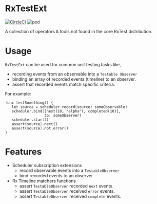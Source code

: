 # RxTestExt
[![CircleCI](https://circleci.com/gh/RxSwiftCommunity/RxTestExt.png)](https://circleci.com/gh/RxSwiftCommunity/RxTestExt/tree/master)
![pod](https://img.shields.io/cocoapods/v/RxTestExt.svg)

A collection of operators &amp; tools not found in the core RxTest distribution.

# Usage
`RxTestExt` can be used for common unit testing tasks like,
- recording events from an observable into a `Testable Observer`
- binding an array of recorded events (timeline) to an observer.
- assert that recorded events match specific criteria.

For example:
```
func testSomething() {
   let source = scheduler.record(source: someObservable)
   scheduler.bind([next(10, "alpha"), completed(10)],
                  to: someObserver)
   scheduler.start()
   assert(source).next()
   assert(source).not.error()
}
```

# Features
- Scheduler subscription extensions
   - record observable events into a `TestableObserver`
   - bind recorded events to an observer
- Rx Timeline matchers functions
   - assert `TestableObserver` recorded `next` events.
   - assert `TestableObserver` received `error` events.
   - assert `TestableObserver` received `complete` events.
